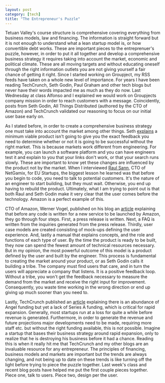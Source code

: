 ```yaml
--- 
layout: post
category: [tech]
title: "The Entrepreneur's Puzzle"
---
```


Tetuan Valley's course structure is comprehensive covering everything from business models, law and financing. The information is straight forward but it is not enough to understand what a lean startup model is, or how convertible debt works. These are important pieces to the entreprenuer's puzzle, however, in order to put it all together and develop a comprehensive business strategy it requires taking into account the market, economic and political climate. These are all moving targets and without educating oneself through the right information outlets you are not giving yourself a fair chance of getting it right. Since I started working on Groupject, my RSS feeds have taken on a whole new level of importance. For years I have been reading TechCrunch, Seth Godin, Paul Graham and other tech blogs but never have their words impacted me as much as they do now. Last Wednesday at class Alfonso and I explained we would work on Groupjects company mission in order to reach customers with a message. Coincidently, posts from Seth Godin, All Things Distributed (authored by the CTO of Amazon) and TechCrunch validated our reasoning to focus on our initial user base early on.

As I stated before, in order to create a comprehensive business strategy one must take into account the market among other things. Seth <a href="http://sethgodin.typepad.com/seths_blog/2011/11/when-minimal-viable-product-doesnt-work.html">explains</a> a minimum viable product isn't going to give you the exact feedback you need to determine whether or not it is going to be successful without the right market. This is because markets work different from engineering. For example, you can launch a software platform and you can have engineers test it and explain to you that your links don't work, or that your search runs slowly. These are important to know yet these changes are influenced by the product not by the market. When I interviewed <a href="http://www.netgamix.com/information/about">Raul Sann</a>, CTO of NetGamix, for EU Startups, the biggest lesson he learned was that before you begin to code, you need to talk to potential customers. It's the nature of an engineer to start building, but they must wait. Otherwise, you end up having to rebuild the product. Ultimately, what I am trying to point out is that both Raul and Seth Godin make it very clear that the user comes before the technology. Amazon is a perfect example of this.
 
CTO of Amazon, Werner Vogel, published on his blog an <a href="http://www.allthingsdistributed.com/2006/11/working_backwards.html">article</a> explaining that before any code is written for a new service to be launched by Amazon, they go through four steps. First, a press release is written. Next, a FAQ is written from the inquiries generated from the press release. Thirdly, user case models are created consisting of mock-ups defining the user experience. And, lastly a manual that explains concepts, and the role and functions of each type of user. By the time the product is ready to be built, they now can spend the fewest amount of technical resources necessary. But in my opinion, the most powerful outcome of this model is a product defined by the user and built by the engineer. This process is fundamental to creating the market around your product, or as Seth Godin calls it building a tribe. The company must find users that care, and in turn the users will appreciate a company that listens. It is a positive feedback loop. Without a tribe, you won't get the feedback necessary to measure the demand from the market and receive the right input for improvement. Consequently, you waste time working in the wrong direction or end up giving up much sooner than you need to. 

Lastly, TechCrunch published an <a href="http://techcrunch.com/2011/11/04/dont-launch-a-company-launch-a-fund-or-the-series-a-will-die/?utm_source=feedburner&utm_medium=feed&utm_campaign=Feed%3A+Techcrunch+%28TechCrunch%29">article</a> explaining there is an abundance of Angel funding but yet a lack of Series A funding, which is critical for rapid expansion. Generally, most startups run at a loss for quite a while before revenue is generated. Furthermore, in order to generate the revenue and future projections major developments need to be made, requiring more staff etc. but without the right funding available, this is not possible. Imagine a startup that bases their business strategy around rapid expansion, only to realize that he is destroying his business before it had a chance. Reading this is when it really hit me that TechCrunch and my other blogs are an invaluable resource for any entrepreneur. The principles of financing, business models and markets are important but the trends are always changing, and not being up to date on these trends is like turning off the light before trying to piece the puzzle together. Last week's class and recent blog posts have helped me put the first couple pieces together. Piece one, talk to users. Piece two, design per the user. 




